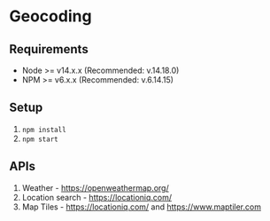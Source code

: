 # Geocoding

## Requirements

- Node >= v14.x.x (Recommended: v.14.18.0)
- NPM >= v6.x.x (Recommended: v.6.14.15)

## Setup

1. `npm install`
3. `npm start`

## APIs
1. Weather - https://openweathermap.org/
2. Location search - https://locationiq.com/
3. Map Tiles - https://locationiq.com/ and https://www.maptiler.com
